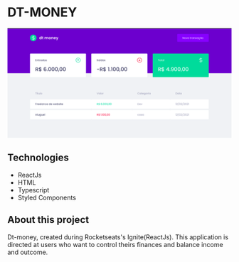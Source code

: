 <h1>DT-MONEY</h1>

 <img src="./src/assets/site.png">
 
  <h2>Technologies</h2>
  <ul>
  <li> ReactJs</li>
  <li>HTML</li>
  <li>Typescript</>
  <li>Styled Components</li>
  </ul>

<h2>About this project</h2>

<p>Dt-money, created during Rocketseats's Ignite(ReactJs). This application is directed at users who want to control theirs finances and balance income and outcome. <p>